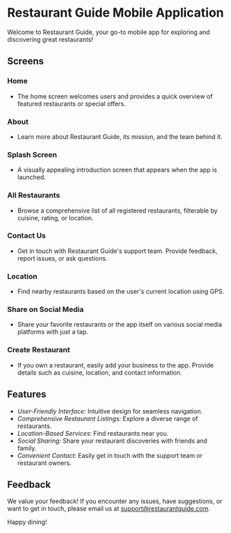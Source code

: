 # Restaurant Guide Mobile Application

Welcome to Restaurant Guide, your go-to mobile app for exploring and discovering great restaurants!

## Screens

### Home
- The home screen welcomes users and provides a quick overview of featured restaurants or special offers.

### About
- Learn more about Restaurant Guide, its mission, and the team behind it.

### Splash Screen
- A visually appealing introduction screen that appears when the app is launched.

### All Restaurants
- Browse a comprehensive list of all registered restaurants, filterable by cuisine, rating, or location.

### Contact Us
- Get in touch with Restaurant Guide's support team. Provide feedback, report issues, or ask questions.

### Location
- Find nearby restaurants based on the user's current location using GPS.

### Share on Social Media
- Share your favorite restaurants or the app itself on various social media platforms with just a tap.

### Create Restaurant
- If you own a restaurant, easily add your business to the app. Provide details such as cuisine, location, and contact information.

## Features
- *User-Friendly Interface:* Intuitive design for seamless navigation.
- *Comprehensive Restaurant Listings:* Explore a diverse range of restaurants.
- *Location-Based Services:* Find restaurants near you.
- *Social Sharing:* Share your restaurant discoveries with friends and family.
- *Convenient Contact:* Easily get in touch with the support team or restaurant owners.



## Feedback
We value your feedback! If you encounter any issues, have suggestions, or want to get in touch, please email us at support@restaurantguide.com.

Happy dining!